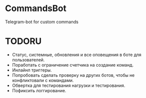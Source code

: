 # CommandsBot
Telegram-bot for custom commands

# TODORU
* Статус, системные, обновления и все оповещения в боте для пользователей.
* Поработать с ограничение счетчика на создание команд.
* Инлайнл триггеры.
* Попробовать сделать проверку на других ботов, чтобы не конфликтовали с командами.
* Обвертка для тестирования нагрузки и тестирования.
* Пофиксить логгирование.

